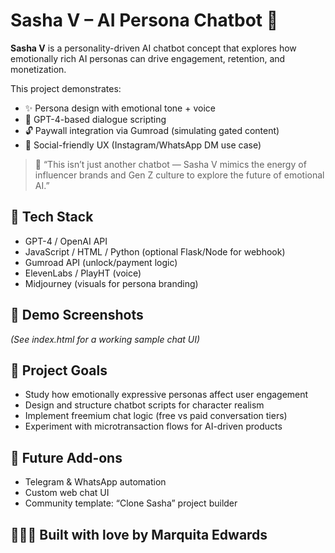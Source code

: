 
# Sasha V – AI Persona Chatbot 🌟

**Sasha V** is a personality-driven AI chatbot concept that explores how emotionally rich AI personas can drive engagement, retention, and monetization.

This project demonstrates:
- ✨ Persona design with emotional tone + voice
- 🧠 GPT-4-based dialogue scripting
- 🔓 Paywall integration via Gumroad (simulating gated content)
- 📱 Social-friendly UX (Instagram/WhatsApp DM use case)

> 💬 “This isn’t just another chatbot — Sasha V mimics the energy of influencer brands and Gen Z culture to explore the future of emotional AI.”

## 🔧 Tech Stack

- GPT-4 / OpenAI API
- JavaScript / HTML / Python (optional Flask/Node for webhook)
- Gumroad API (unlock/payment logic)
- ElevenLabs / PlayHT (voice)
- Midjourney (visuals for persona branding)

## 📸 Demo Screenshots

*(See index.html for a working sample chat UI)*

## 🧠 Project Goals

- Study how emotionally expressive personas affect user engagement
- Design and structure chatbot scripts for character realism
- Implement freemium chat logic (free vs paid conversation tiers)
- Experiment with microtransaction flows for AI-driven products

## 🚀 Future Add-ons

- Telegram & WhatsApp automation
- Custom web chat UI
- Community template: “Clone Sasha” project builder

## 👩🏽‍💻 Built with love by Marquita Edwards
